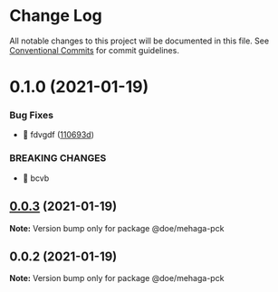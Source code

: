 # Change Log

All notable changes to this project will be documented in this file.
See [Conventional Commits](https://conventionalcommits.org) for commit guidelines.

# 0.1.0 (2021-01-19)


### Bug Fixes

* 🐛 fdvgdf ([110693d](https://github.com/sulejman9444/john-lib/commit/110693d29df2c4214a79d216bade1e09e71eda40))


### BREAKING CHANGES

* 🧨 bcvb





## [0.0.3](https://github.com/sulejman9444/john-lib/compare/@doe/mehaga-pck@0.0.2...@doe/mehaga-pck@0.0.3) (2021-01-19)

**Note:** Version bump only for package @doe/mehaga-pck





## 0.0.2 (2021-01-19)

**Note:** Version bump only for package @doe/mehaga-pck
